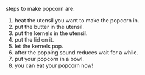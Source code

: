 steps to make popcorn are:
1. heat the utensil you want to make the popcorn in.
2. put the butter in the utensil. 
3. put the kernels in the utensil.
4. put the lid on it.
5. let the kernels pop.
6. after the popping sound reduces wait for a while.
7. put your popcorn in a bowl.
8. you can eat your popcorn now!